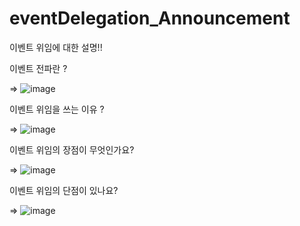 # eventDelegation_Announcement

이벤트 위임에 대한 설명!!

이벤트 전파란 ?

=> 
![image](https://user-images.githubusercontent.com/68059880/206469180-109be44a-f887-48bf-a000-9be660428d55.png)

이벤트 위임을 쓰는 이유 ?

=>
![image](https://user-images.githubusercontent.com/68059880/206469327-c54e5c52-09ae-49c7-b264-ae78397a2fef.png)

이벤트 위임의 장점이 무엇인가요? 

=>
![image](https://user-images.githubusercontent.com/68059880/206469473-ef3315b2-2c19-404e-9e6d-c222313cd157.png)

이벤트 위임의 단점이 있나요?

=>
![image](https://user-images.githubusercontent.com/68059880/206469579-8eafa406-8b02-44a1-9fc5-b777d7977953.png)



